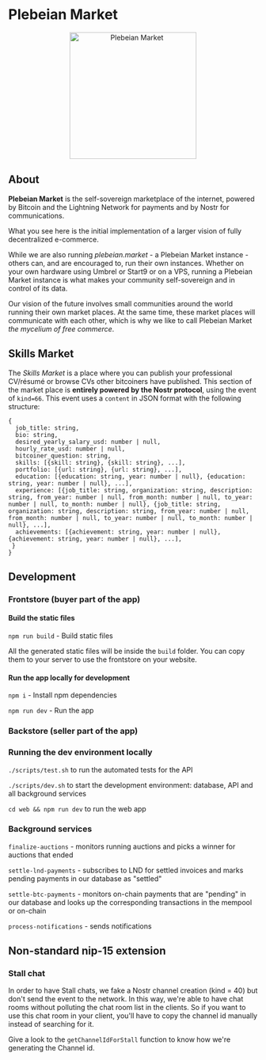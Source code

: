 # Plebeian Market

<p align="center">
  <img src="https://plebeian.market/images/logo.png" width="256" title="Plebeian Market">
</p>

## About

**Plebeian Market** is the self-sovereign marketplace of the internet, powered by Bitcoin and the Lightning Network for payments and by Nostr for communications.

What you see here is the initial implementation of a larger vision of fully decentralized e-commerce.

While we are also running *plebeian.market* - a Plebeian Market instance - others can, and are encouraged to, run their own instances. Whether on your own hardware using Umbrel or Start9 or on a VPS, running a Plebeian Market instance is what makes your community self-sovereign and in control of its data.

Our vision of the future involves small communities around the world running their own market places. At the same time, these market places will communicate with each other, which is why we like to call Plebeian Market *the mycelium of free commerce*.

## Skills Market

The *Skills Market* is a place where you can publish your professional CV/résumé or browse CVs other bitcoiners have published. This section of the market place is **entirely powered by the Nostr protocol**, using the event of `kind=66`. This event uses a `content` in JSON format with the following structure:

```
{
  job_title: string,
  bio: string,
  desired_yearly_salary_usd: number | null,
  hourly_rate_usd: number | null,
  bitcoiner_question: string,
  skills: [{skill: string}, {skill: string}, ...],
  portfolio: [{url: string}, {url: string}, ...],
  education: [{education: string, year: number | null}, {education: string, year: number | null}, ...],
  experience: [{job_title: string, organization: string, description: string, from_year: number | null, from_month: number | null, to_year: number | null, to_month: number | null}, {job_title: string, organization: string, description: string, from_year: number | null, from_month: number | null, to_year: number | null, to_month: number | null}, ...],
  achievements: [{achievement: string, year: number | null}, {achievement: string, year: number | null}, ...],
 }
}
```



## Development

### Frontstore (buyer part of the app)

#### Build the static files

```npm run build``` - Build static files

All the generated static files will be inside the `build` folder. You can copy them to your server to use the frontstore on your website.

#### Run the app locally for development

```npm i``` - Install npm dependencies

```npm run dev``` - Run the app


### Backstore (seller part of the app)



### Running the dev environment locally

```./scripts/test.sh``` to run the automated tests for the API

```./scripts/dev.sh``` to start the development environment: database, API and all background services

```cd web && npm run dev``` to run the web app

### Background services

```finalize-auctions``` - monitors running auctions and picks a winner for auctions that ended

```settle-lnd-payments``` - subscribes to LND for settled invoices and marks pending payments in our database as "settled"

```settle-btc-payments``` - monitors on-chain payments that are "pending" in our database and looks up the corresponding transactions in the mempool or on-chain

```process-notifications``` - sends notifications


## Non-standard nip-15 extension

### Stall chat

In order to have Stall chats, we fake a Nostr channel creation (kind = 40) but don't send the event to the network.
In this way, we're able to have chat rooms without polluting the chat room list in the clients. So if you want to
use this chat room in your client, you'll have to copy the channel id manually instead of searching for it.

Give a look to the `getChannelIdForStall` function to know how we're generating the Channel id.
